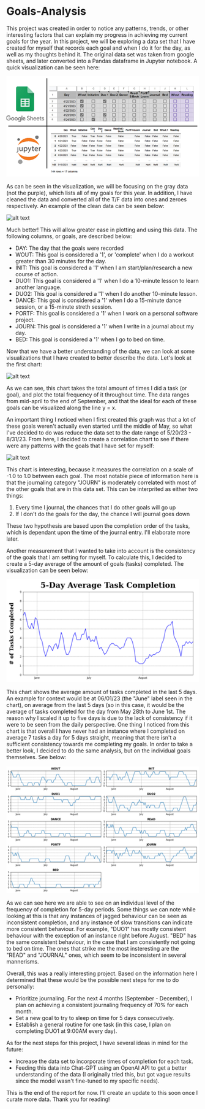 # Goals-Analysis
 
This project was created in order to notice any patterns, trends, or other interesting factors that can explain my progress in achieving my current goals for the year. In this project, we will be exploring a data set that I have created for myself that records each goal and when I do it for the day, as well as my thoughts behind it. The original data set was taken from google sheets, and later converted into a Pandas dataframe in Jupyter notebook. A quick visualization can be seen here:

![alt text](https://github.com/KoiDeve/Goals-Analysis/blob/main/Screenshots/02_original_data_comparison.PNG?raw=true)

As can be seen in the visualization, we will be focusing on the gray data (not the purple), which lists all of my goals for this year. In addition, I have cleaned the data and converted all of the T/F data into ones and zeroes respectively. An example of the clean data can be seen below:

![alt text](https://github.com/KoiDeve/Goals-Analysis/blob/main/Screenshots/03_cleaned_data.PNGraw=true)

Much better! This will allow greater ease in plotting and using this data. The following columns, or goals, are described below:

- DAY: The day that the goals were recorded
- WOUT: This goal is considered a '1', or 'complete' when I do a workout greater than 30 minutes for the day.
- INIT: This goal is considered a '1' when I am start/plan/research a new course of action.
- DUO1: This goal is considered a '1' when I do a 10-minute lesson to learn another language.
- DUO2: This goal is considered a '1' when I do another 10-minute lesson.
- DANCE: This goal is considered a '1' when I do a 15-minute dance session, or a 15-minute streth session.
- PORTF: This goal is considered a '1' when I work on a personal software project.
- JOURN: This goal is considered a '1' when I write in a journal about my day.
- BED: This goal is considered a '1' when I go to bed on time.

Now that we have a better understanding of the data, we can look at some visualizations that I have created to better describe the data. Let's look at the first chart:

![alt text](https://github.com/KoiDeve/Goals-Analysis/blob/main/Screenshots/04_da_cumulative.PNGraw=true)

As we can see, this chart takes the total amount of times I did a task (or goal), and plot the total frequency of it throughout time. The data ranges from mid-april to the end of September, and that the ideal for each of these goals can be visualized along the line y = x.

An important thing I noticed when I first created this graph was that a lot of these goals weren't actually even started until the middle of May, so what I've decided to do was reduce the data set to the date range of 5/20/23 - 8/31/23. From here, I decided to create a correlation chart to see if there were any patterns with the goals that I have set for myself:

![alt text](https://github.com/KoiDeve/Goals-Analysis/blob/main/Screenshots/05_da_correlation.PNGraw=true)

This chart is interesting, because it measures the correlation on a scale of -1.0 to 1.0 between each goal. The most notable piece of information here is that the journaling category "JOURN" is moderately correlated with most of the other goals that are in this data set. This can be interprited as either two things:

1. Every time I journal, the chances that I do other goals will go up
2. If I don't do the goals for the day, the chance I will journal goes down 

These two hypothesis are based upon the completion order of the tasks, which is dependant upon the time of the journal entry. I'll elaborate more later.

Another measurement that I wanted to take into account is the consistency of the goals that I am setting for myself. To calculate this, I decided to create a 5-day average of the amount of goals (tasks) completed. The visualization can be seen below:

![alt text](https://github.com/KoiDeve/Goals-Analysis/blob/main/Screenshots/06_da_average.PNG?raw=true)

This chart shows the average amount of tasks completed in the last 5 days. An example for context would be at 06/01/23 (the "June" label seen in the chart), on average from the last 5 days (so in this case, it would be the average of tasks completed for the day from May 28th to June 1st. The reason why I scaled it up to five days is due to the lack of consistency if it were to be seen from the daily perspective. One thing I noticed from this chart is that overall I have never had an instance where I completed on average 7 tasks a day for 5 days straight, meaning that there isn't a sufficient consistency towards me completing my goals. In order to take a better look, I decided to do the same analysis, but on the individual goals themselves. See below:

![alt text](https://github.com/KoiDeve/Goals-Analysis/blob/main/Screenshots/07_da_average_indiv.PNG?raw=true)

As we can see here we are able to see on an individual level of the frequency of completion for 5-day periods. Some things we can note while looking at this is that any instances of jagged behaviour can be seen as inconsistent completion, and any instance of slow transitions can indicate more consistent behaviour. For example, "DUO1" has mostly consistent behaviour with the exception of an instance right before August. "BED" has the same consistent behaviour, in the case that I am consistently not going to bed on time. The ones that strike me the most insteresting are the "READ" and "JOURNAL" ones, which seem to be inconsistent in several mannerisms.

Overall, this was a really interesting project. Based on the information here I determined that these would be the possible next steps for me to do personally:
- Prioritize journaling. For the next 4 months (September - December), I plan on achieving a consistent journaling frequency of 70% for each month. 
- Set a new goal to try to sleep on time for 5 days consecutively.
- Establish a general routine for one task (in this case, I plan on completing DUO1 at 9:00AM every day).

As for the next steps for this project, I have several ideas in mind for the future:
- Increase the data set to incorporate times of completion for each task.
- Feeding this data into Chat-GPT using an OpenAI API to get a better understanding of the data (I originally tried this, but got vague results since the model wasn't fine-tuned to my specific needs).

This is the end of the report for now. I'll create an update to this soon once I curate more data. Thank you for reading! 
